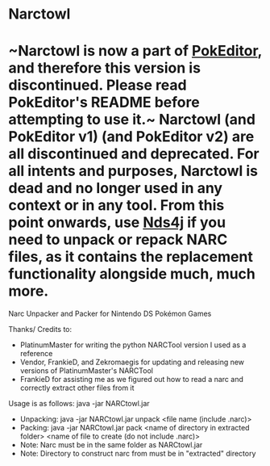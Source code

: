 # Narctowl

# ~Narctowl is now a part of [PokEditor](https://github.com/turtleisaac/PokEditor), and therefore this version is discontinued. Please read PokEditor's README before attempting to use it.~ Narctowl (and PokEditor v1) (and PokEditor v2) are all discontinued and deprecated. For all intents and purposes, Narctowl is dead and no longer used in any context or in any tool. From this point onwards, use [Nds4j](https://github.com/turtleisaac/Nds4j) if you need to unpack or repack NARC files, as it contains the replacement functionality alongside much, much more.

Narc Unpacker and Packer for Nintendo DS Pokémon Games

Thanks/ Credits to:
 * PlatinumMaster for writing the python NARCTool version I used as a reference
 * Vendor, FrankieD, and Zekromaegis for updating and releasing new versions of PlatinumMaster's NARCTool
 * FrankieD for assisting me as we figured out how to read a narc and correctly extract other files from it

Usage is as follows: java -jar NARCtowl.jar <arguments> 
 * Unpacking: java -jar NARCtowl.jar unpack <file name (include .narc)> 
 * Packing: java -jar NARCtowl.jar pack \<name of directory in extracted folder> \<name of file to create (do not include .narc)> 
  * Note: Narc must be in the same folder as NARCtowl.jar 
  * Note: Directory to construct narc from must be in "extracted" directory
